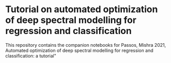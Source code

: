 # Tutorial on automated optimization of deep spectral modelling for regression and classification
 This repository contains the companion notebooks for Passos, Mishra 2021, Automated optimization of deep spectral modelling for regression and classification: a tutorial"
